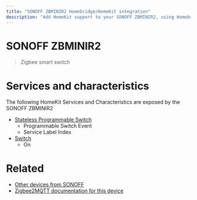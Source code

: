 ```yaml
---
title: "SONOFF ZBMINIR2 Homebridge/HomeKit integration"
description: "Add HomeKit support to your SONOFF ZBMINIR2, using Homebridge, Zigbee2MQTT and homebridge-z2m."
---
```

<!---
This file has been GENERATED using src/docgen/docgen.ts
DO NOT EDIT THIS FILE MANUALLY!
-->
# SONOFF ZBMINIR2
> Zigbee smart switch


# Services and characteristics
The following HomeKit Services and Characteristics are exposed by
the SONOFF ZBMINIR2

* [Stateless Programmable Switch](../../action.md)
  * Programmable Switch Event
  * Service Label Index
* [Switch](../../switch.md)
  * On


# Related
* [Other devices from SONOFF](../index.md#sonoff)
* [Zigbee2MQTT documentation for this device](https://www.zigbee2mqtt.io/devices/ZBMINIR2.html)